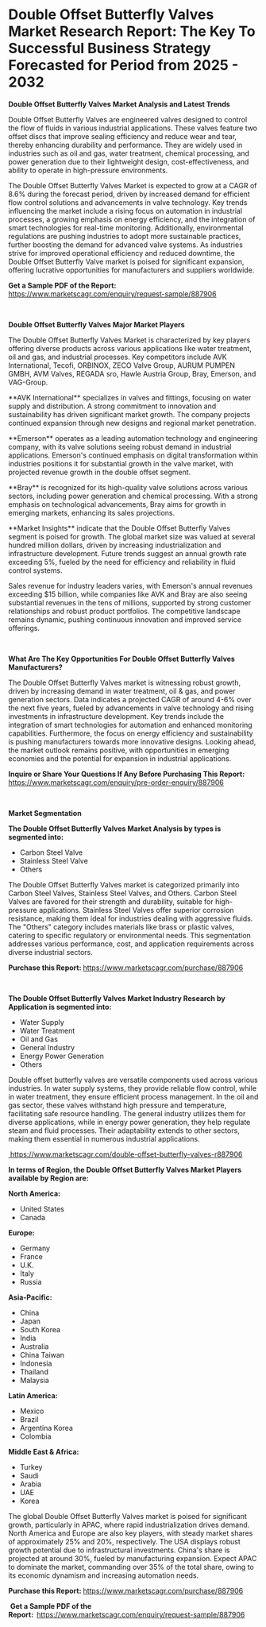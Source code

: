<p><h1>Double Offset Butterfly Valves Market Research Report: The Key To Successful Business Strategy Forecasted for Period from 2025 - 2032</h1></p><p><strong>Double Offset Butterfly Valves Market Analysis and Latest Trends</strong></p>
<p><p>Double Offset Butterfly Valves are engineered valves designed to control the flow of fluids in various industrial applications. These valves feature two offset discs that improve sealing efficiency and reduce wear and tear, thereby enhancing durability and performance. They are widely used in industries such as oil and gas, water treatment, chemical processing, and power generation due to their lightweight design, cost-effectiveness, and ability to operate in high-pressure environments.</p><p>The Double Offset Butterfly Valves Market is expected to grow at a CAGR of 8.6% during the forecast period, driven by increased demand for efficient flow control solutions and advancements in valve technology. Key trends influencing the market include a rising focus on automation in industrial processes, a growing emphasis on energy efficiency, and the integration of smart technologies for real-time monitoring. Additionally, environmental regulations are pushing industries to adopt more sustainable practices, further boosting the demand for advanced valve systems. As industries strive for improved operational efficiency and reduced downtime, the Double Offset Butterfly Valve market is poised for significant expansion, offering lucrative opportunities for manufacturers and suppliers worldwide.</p></p>
<p><strong>Get a Sample PDF of the Report:&nbsp;</strong> <a href="https://www.marketscagr.com/enquiry/request-sample/887906?utm_campaign=3586&utm_medium=2&utm_source=Github&utm_content=ia&utm_term=16042025&utm_id=double-offset-butterfly-valves">https://www.marketscagr.com/enquiry/request-sample/887906</a></p>
<p>&nbsp;</p>
<p><strong>Double Offset Butterfly Valves Major Market Players</strong></p>
<p><p>The Double Offset Butterfly Valves Market is characterized by key players offering diverse products across various applications like water treatment, oil and gas, and industrial processes. Key competitors include AVK International, Tecofi, ORBINOX, ZECO Valve Group, AURUM PUMPEN GMBH, AVM Valves, REGADA sro, Hawle Austria Group, Bray, Emerson, and VAG-Group.</p><p>**AVK International** specializes in valves and fittings, focusing on water supply and distribution. A strong commitment to innovation and sustainability has driven significant market growth. The company projects continued expansion through new designs and regional market penetration.</p><p>**Emerson** operates as a leading automation technology and engineering company, with its valve solutions seeing robust demand in industrial applications. Emerson's continued emphasis on digital transformation within industries positions it for substantial growth in the valve market, with projected revenue growth in the double offset segment.</p><p>**Bray** is recognized for its high-quality valve solutions across various sectors, including power generation and chemical processing. With a strong emphasis on technological advancements, Bray aims for growth in emerging markets, enhancing its sales projections.</p><p>**Market Insights** indicate that the Double Offset Butterfly Valves segment is poised for growth. The global market size was valued at several hundred million dollars, driven by increasing industrialization and infrastructure development. Future trends suggest an annual growth rate exceeding 5%, fueled by the need for efficiency and reliability in fluid control systems.</p><p>Sales revenue for industry leaders varies, with Emerson's annual revenues exceeding $15 billion, while companies like AVK and Bray are also seeing substantial revenues in the tens of millions, supported by strong customer relationships and robust product portfolios. The competitive landscape remains dynamic, pushing continuous innovation and improved service offerings.</p></p>
<p>&nbsp;</p>
<p><strong>What Are The Key Opportunities For Double Offset Butterfly Valves Manufacturers?</strong></p>
<p><p>The Double Offset Butterfly Valves market is witnessing robust growth, driven by increasing demand in water treatment, oil & gas, and power generation sectors. Data indicates a projected CAGR of around 4-6% over the next five years, fueled by advancements in valve technology and rising investments in infrastructure development. Key trends include the integration of smart technologies for automation and enhanced monitoring capabilities. Furthermore, the focus on energy efficiency and sustainability is pushing manufacturers towards more innovative designs. Looking ahead, the market outlook remains positive, with opportunities in emerging economies and the potential for expansion in industrial applications.</p></p>
<p><strong>Inquire or Share Your Questions If Any Before Purchasing This Report:</strong> <a href="https://www.marketscagr.com/enquiry/pre-order-enquiry/887906?utm_campaign=3586&utm_medium=2&utm_source=Github&utm_content=ia&utm_term=16042025&utm_id=double-offset-butterfly-valves">https://www.marketscagr.com/enquiry/pre-order-enquiry/887906</a></p>
<p>&nbsp;</p>
<p><strong>Market Segmentation</strong></p>
<p><strong>The Double Offset Butterfly Valves Market Analysis by types is segmented into:</strong></p>
<p><ul><li>Carbon Steel Valve</li><li>Stainless Steel Valve</li><li>Others</li></ul></p>
<p><p>The Double Offset Butterfly Valves market is categorized primarily into Carbon Steel Valves, Stainless Steel Valves, and Others. Carbon Steel Valves are favored for their strength and durability, suitable for high-pressure applications. Stainless Steel Valves offer superior corrosion resistance, making them ideal for industries dealing with aggressive fluids. The "Others" category includes materials like brass or plastic valves, catering to specific regulatory or environmental needs. This segmentation addresses various performance, cost, and application requirements across diverse industrial sectors.</p></p>
<p><strong>Purchase this Report:&nbsp;</strong><a href="https://www.marketscagr.com/purchase/887906?utm_campaign=3586&utm_medium=2&utm_source=Github&utm_content=ia&utm_term=16042025&utm_id=double-offset-butterfly-valves">https://www.marketscagr.com/purchase/887906</a></p>
<p>&nbsp;</p>
<p><strong>The Double Offset Butterfly Valves Market Industry Research by Application is segmented into:</strong></p>
<p><ul><li>Water Supply</li><li>Water Treatment</li><li>Oil and Gas</li><li>General Industry</li><li>Energy Power Generation</li><li>Others</li></ul></p>
<p><p>Double offset butterfly valves are versatile components used across various industries. In water supply systems, they provide reliable flow control, while in water treatment, they ensure efficient process management. In the oil and gas sector, these valves withstand high pressure and temperature, facilitating safe resource handling. The general industry utilizes them for diverse applications, while in energy power generation, they help regulate steam and fluid processes. Their adaptability extends to other sectors, making them essential in numerous industrial applications.</p></p>
<p><a href="https://www.marketscagr.com/double-offset-butterfly-valves-r887906?utm_campaign=3586&utm_medium=2&utm_source=Github&utm_content=ia&utm_term=16042025&utm_id=double-offset-butterfly-valves">&nbsp;https://www.marketscagr.com/double-offset-butterfly-valves-r887906</a></p>
<p><strong>In terms of Region, the Double Offset Butterfly Valves Market Players available by Region are:</strong></p>
<p>
    <p> <strong> North America: </strong>
        <ul>
            <li>United States</li>
            <li>Canada</li>
        </ul>
        </p> 
    <p> <strong> Europe: </strong>
        <ul>
            <li>Germany</li>
            <li>France</li>
            <li>U.K.</li>
            <li>Italy</li>
            <li>Russia</li>
        </ul>
        </p> 
    <p> <strong> Asia-Pacific: </strong>
        <ul>
            <li>China</li>
            <li>Japan</li>
            <li>South Korea</li>
            <li>India</li>
            <li>Australia</li>
            <li>China Taiwan</li>
            <li>Indonesia</li>
            <li>Thailand</li>
            <li>Malaysia</li>
        </ul>
        </p> 
    <p> <strong> Latin America: </strong>
        <ul>
            <li>Mexico</li>
            <li>Brazil</li>
            <li>Argentina Korea</li>
            <li>Colombia</li>
        </ul>
        </p> 
    <p> <strong> Middle East & Africa: </strong>
        <ul>
            <li>Turkey</li>
            <li>Saudi</li>
            <li>Arabia</li>
            <li>UAE</li>
            <li>Korea</li>
        </ul>
    </p>
    </p>
<p><p>The global Double Offset Butterfly Valves market is poised for significant growth, particularly in APAC, where rapid industrialization drives demand. North America and Europe are also key players, with steady market shares of approximately 25% and 20%, respectively. The USA displays robust growth potential due to infrastructural investments. China's share is projected at around 30%, fueled by manufacturing expansion. Expect APAC to dominate the market, commanding over 35% of the total share, owing to its economic dynamism and increasing automation needs.</p></p>
<p><strong>Purchase this Report: </strong><a href="https://www.marketscagr.com/purchase/887906?utm_campaign=3586&utm_medium=2&utm_source=Github&utm_content=ia&utm_term=16042025&utm_id=double-offset-butterfly-valves">https://www.marketscagr.com/purchase/887906</a></p>
<p>&nbsp;<strong>Get a Sample PDF of the Report:&nbsp;&nbsp;</strong><a href="https://www.marketscagr.com/enquiry/request-sample/887906?utm_campaign=3586&utm_medium=2&utm_source=Github&utm_content=ia&utm_term=16042025&utm_id=double-offset-butterfly-valves">https://www.marketscagr.com/enquiry/request-sample/887906</a></p>
<p><strong></strong></p>
<p><p></p><p></p><p></p></p>